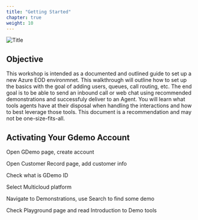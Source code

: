 ```yaml
---
title: "Getting Started"
chapter: true
weight: 10
---
```


![Title](/images/GettingStarted.jpg)
## Objective

This workshop is intended as a documented and outlined guide to set up a new Azure EOD environmnet. This walkthrough will outline how to set up the basics with the goal of adding users, queues, call routing, etc. The end goal is to be able to send an inbound call or web chat using recommended demonstrations and successfuly deliver to an Agent. You will learn what tools agents have at their disposal when handling the interactions and how to best leverage those tools. This document is a recommendation and may not be one-size-fits-all.


## Activating Your Gdemo Account

Open GDemo page, create account

Open Customer Record page, add customer info

Check what is GDemo ID

Select Multicloud platform

Navigate to Demonstrations, use Search to find some demo

 Check Playground page and read Introduction to Demo tools

